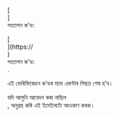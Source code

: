 [<br host>] <br action> সত্যাপন ক'ড: <br code>

[<br host>](https://<br host>) <br action> সত্যাপন ক'ড: <br code>.

এই ভেৰিফিকেচন ক’ডৰ ম্যাদ এঘণ্টাৰ পিছত শেষ হ’ব।

যদি আপুনি আবেদন কৰা নাছিল <br action>, অনুগ্ৰহ কৰি এই ইমেইলটো আওকাণ কৰক।